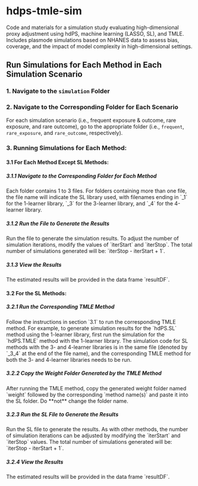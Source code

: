 # hdps-tmle-sim
Code and materials for a simulation study evaluating high-dimensional proxy adjustment using hdPS, machine learning (LASSO, SL), and TMLE. Includes plasmode simulations based on NHANES data to assess bias, coverage, and the impact of model complexity in high-dimensional settings.

## Run Simulations for Each Method in Each Simulation Scenario

### 1. Navigate to the `simulation` Folder

### 2. Navigate to the Corresponding Folder for Each Scenario
For each simulation scenario (i.e., frequent exposure & outcome, rare exposure, and rare outcome), go to the appropriate folder (i.e., `frequent`, `rare_exposure`, and `rare_outcome`, respectively).

### 3. Running Simulations for Each Method:

<h4>3.1 For Each Method Except SL Methods:</h4>

<h5>3.1.1 Navigate to the Corresponding Folder for Each Method</h5>
Each folder contains 1 to 3 files. For folders containing more than one file, the file name will indicate the SL library used, with filenames ending in `_1` for the 1-learner library, `_3` for the 3-learner library, and `_4` for the 4-learner library.

<h5>3.1.2 Run the File to Generate the Results</h5>
Run the file to generate the simulation results. To adjust the number of simulation iterations, modify the values of `iterStart` and `iterStop`. The total number of simulations generated will be: `iterStop - iterStart + 1`.

<h5>3.1.3 View the Results</h5>
The estimated results will be provided in the data frame `resultDF`.

<h4>3.2 For the SL Methods:</h4>

<h5>3.2.1 Run the Corresponding TMLE Method</h5>
Follow the instructions in section `3.1` to run the corresponding TMLE method. For example, to generate simulation results for the `hdPS.SL` method using the 1-learner library, first run the simulation for the `hdPS.TMLE` method with the 1-learner library. The simulation code for SL methods with the 3- and 4-learner libraries is in the same file (denoted by `_3_4` at the end of the file name), and the corresponding TMLE method for both the 3- and 4-learner libraries needs to be run.

<h5>3.2.2 Copy the Weight Folder Generated by the TMLE Method</h5>
After running the TMLE method, copy the generated weight folder named `weight` followed by the corresponding `method name(s)` and paste it into the SL folder. Do **not** change the folder name.


<h5>3.2.3 Run the SL File to Generate the Results</h5>
Run the SL file to generate the results. As with other methods, the number of simulation iterations can be adjusted by modifying the `iterStart` and `iterStop` values. The total number of simulations generated will be: `iterStop - iterStart + 1`.


<h5>3.2.4 View the Results</h5>
The estimated results will be provided in the data frame `resultDF`.

